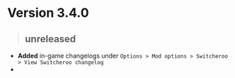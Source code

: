 # **Version 3.4.0**
>## **unreleased**

- **Added** in-game changelogs under `Options > Mod options > Switcheroo > View Switcheroo changelog`
- 
